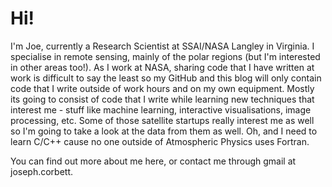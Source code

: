 # Hi!

I'm Joe, currently a Research Scientist at SSAI/NASA Langley in Virginia.  I specialise in remote sensing, mainly of the polar regions (but I'm interested in other areas too!).  As I work at NASA, sharing code that I have written at work is difficult to say the least so my GitHub and this blog will only contain code that I write outside of work hours and on my own equipment.  Mostly its going to consist of code that I write while learning new techniques that interest me - stuff like machine learning, interactive visualisations, image processing, etc.  Some of those satellite startups really interest me as well so I'm going to take a look at the data from them as well.  Oh, and I need to learn C/C++ cause no one outside of Atmospheric Physics uses Fortran.

You can find out more about me here, or contact me through gmail at joseph.corbett.
